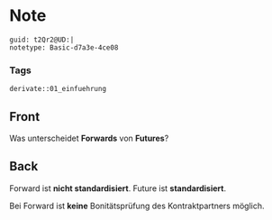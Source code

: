# Note
```
guid: t2Qr2@UD:|
notetype: Basic-d7a3e-4ce08
```

### Tags
```
derivate::01_einfuehrung
```

## Front
Was unterscheidet <b>Forwards</b> von <b>Futures</b>?

## Back
Forward ist <b>nicht standardisiert</b>. Future ist
<b>standardisiert</b>.
<div>
  Bei Forward ist <b>keine</b> Bonitätsprüfung des Kontraktpartners
  möglich.
</div>
